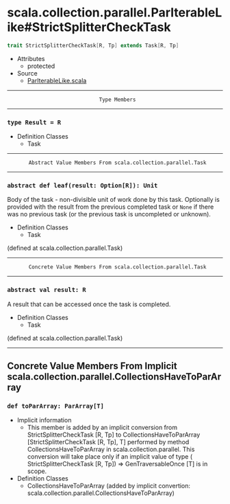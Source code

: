 
#      scala.collection.parallel.ParIterableLike#StrictSplitterCheckTask      #

```scala
trait StrictSplitterCheckTask[R, Tp] extends Task[R, Tp]
```

* Attributes
  * protected
* Source
  * [ParIterableLike.scala](https://github.com/scala/scala/tree/6d09a1ba5f/src/library/scala/collection/parallel/ParIterableLike.scala#L1)


--------------------------------------------------------------------------------
                                  Type Members
--------------------------------------------------------------------------------


### `type Result = R`                                                        ###

* Definition Classes
  * Task


--------------------------------------------------------------------------------
           Abstract Value Members From scala.collection.parallel.Task
--------------------------------------------------------------------------------


### `abstract def leaf(result: Option[R]): Unit`                             ###

Body of the task - non-divisible unit of work done by this task. Optionally is
provided with the result from the previous completed task or `None` if there was
no previous task (or the previous task is uncompleted or unknown).

* Definition Classes
  * Task

(defined at scala.collection.parallel.Task)


--------------------------------------------------------------------------------
           Concrete Value Members From scala.collection.parallel.Task
--------------------------------------------------------------------------------


### `abstract val result: R`                                                 ###

A result that can be accessed once the task is completed.

* Definition Classes
  * Task

(defined at scala.collection.parallel.Task)


--------------------------------------------------------------------------------
Concrete Value Members From Implicit scala.collection.parallel.CollectionsHaveToParArray
--------------------------------------------------------------------------------


### `def toParArray: ParArray[T]`                                            ###

* Implicit information
  * This member is added by an implicit conversion from StrictSplitterCheckTask
    [R, Tp] to CollectionsHaveToParArray [StrictSplitterCheckTask [R, Tp], T]
    performed by method CollectionsHaveToParArray in scala.collection.parallel.
    This conversion will take place only if an implicit value of type (
    StrictSplitterCheckTask [R, Tp]) ⇒ GenTraversableOnce [T] is in scope.
* Definition Classes
  * CollectionsHaveToParArray
(added by implicit convertion: scala.collection.parallel.CollectionsHaveToParArray)
